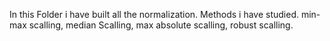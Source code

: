 In this Folder i have built all the normalization.
Methods i have studied.
min-max scalling,
median Scalling,
max absolute scalling,
robust scalling.
